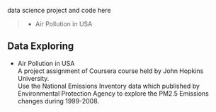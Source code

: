 data science project and code here
> - Air Pollution in USA

## Data Exploring ##
- Air Pollution in USA  
A project assignment of Coursera course held by John Hopkins University.  
Use the National Emissions Inventory  data which published by Environmental Protection Agency to explore the PM2.5 Emissions changes during 1999-2008.